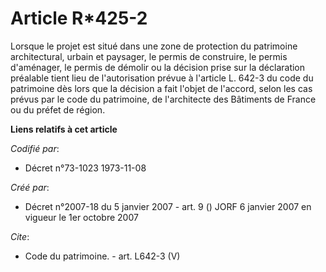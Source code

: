 # Article R*425-2

Lorsque le projet est situé dans une zone de protection du patrimoine architectural, urbain et paysager, le permis de
construire, le permis d'aménager, le permis de démolir ou la décision prise sur la déclaration préalable tient lieu de
l'autorisation prévue à l'article L. 642-3 du code du patrimoine dès lors que la décision a fait l'objet de l'accord, selon
les cas prévus par le code du patrimoine, de l'architecte des Bâtiments de France ou du préfet de région.

**Liens relatifs à cet article**

_Codifié par_:

  - Décret n°73-1023 1973-11-08

_Créé par_:

  - Décret n°2007-18 du 5 janvier 2007 - art. 9 () JORF 6 janvier 2007 en vigueur le 1er octobre 2007

_Cite_:

  - Code du patrimoine. - art. L642-3 (V)
